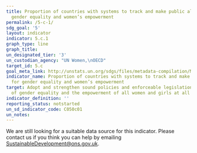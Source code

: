 ```yaml
---
title: Proportion of countries with systems to track and make public allocations for
  gender equality and women’s empowerment
permalink: /5-c-1/
sdg_goal: '5'
layout: indicator
indicator: 5.c.1
graph_type: line
graph_title:
un_designated_tier: '3'
un_custodian_agency: "UN Women,\nOECD"
target_id: 5.c
goal_meta_link: http://unstats.un.org/sdgs/files/metadata-compilation/Metadata-Goal-5.pdf
indicator_name: Proportion of countries with systems to track and make public allocations
  for gender equality and women’s empowerment
target: Adopt and strengthen sound policies and enforceable legislation for the promotion
  of gender equality and the empowerment of all women and girls at all levels
indicator_definition: ''
reporting_status: notstarted
un_sd_indicator_code: C050c01
un_notes:
---
```


We are still looking for a suitable data source for this indicator. Please contact us if you think you can help by emailing <a href="mailto:SustainableDevelopment@ons.gov.uk">SustainableDevelopment@ons.gov.uk</a>.


